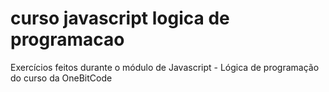 # curso javascript logica de programacao
 Exercícios feitos durante o módulo de Javascript - Lógica de programação do curso da OneBitCode
